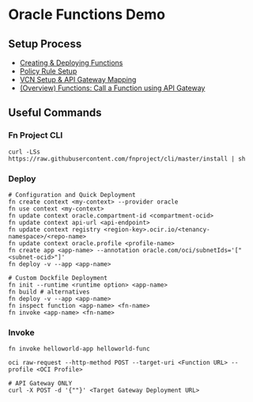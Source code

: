 # Oracle Functions Demo

## Setup Process

- [Creating & Deploying Functions](https://docs.oracle.com/en-us/iaas/Content/Functions/Tasks/functionsuploading.htm)
- [Policy Rule Setup](https://docs.oracle.com/en-us/iaas/Content/APIGateway/Tasks/apigatewaycreatingpolicies.htm)
- [VCN Setup & API Gateway Mapping](https://docs.oracle.com/en-us/iaas/Content/APIGateway/Tasks/apigatewaycreatingpolicies.htm)
- [(Overview) Functions: Call a Function using API Gateway](https://docs.oracle.com/en-us/iaas/developer-tutorials/tutorials/functions/func-api-gtw/01-summary.htm)

## Useful Commands

### Fn Project CLI

```
curl -LSs https://raw.githubusercontent.com/fnproject/cli/master/install | sh
```

### Deploy

```
# Configuration and Quick Deployment
fn create context <my-context> --provider oracle
fn use context <my-context>
fn update context oracle.compartment-id <compartment-ocid>
fn update context api-url <api-endpoint>
fn update context registry <region-key>.ocir.io/<tenancy-namespace>/<repo-name>
fn update context oracle.profile <profile-name>
fn create app <app-name> --annotation oracle.com/oci/subnetIds='["<subnet-ocid>"]'
fn deploy -v --app <app-name>

# Custom Dockfile Deployment
fn init --runtime <runtime option> <app-name>
fn build # alternatives
fn deploy -v --app <app-name>
fn inspect function <app-name> <fn-name>
fn invoke <app-name> <fn-name>
```

### Invoke

```
fn invoke helloworld-app helloworld-func

oci raw-request --http-method POST --target-uri <Function URL> --profile <OCI Profile>

# API Gateway ONLY
curl -X POST -d '{""}' <Target Gateway Deployment URL>
```
